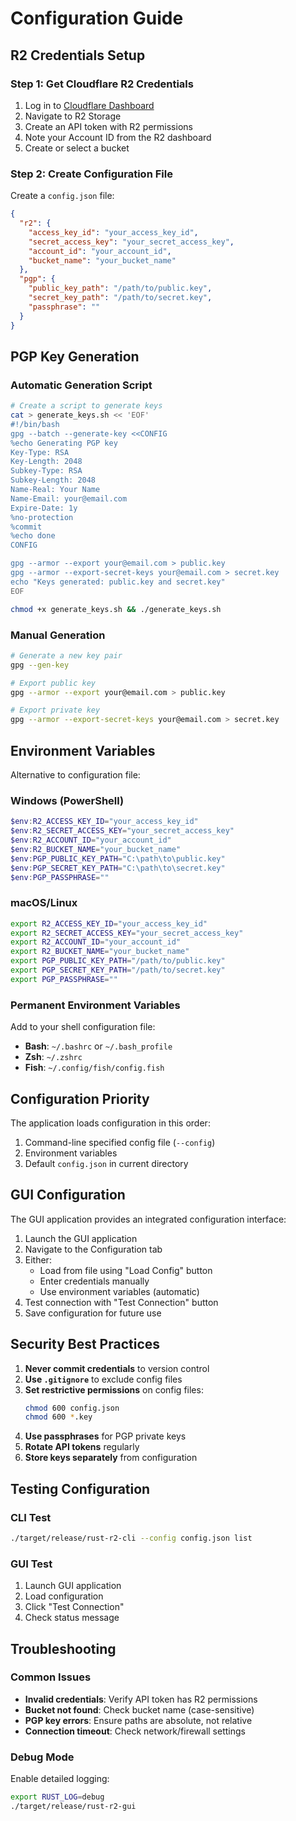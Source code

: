 # Configuration Guide

## R2 Credentials Setup

### Step 1: Get Cloudflare R2 Credentials

1. Log in to [Cloudflare Dashboard](https://dash.cloudflare.com/)
2. Navigate to R2 Storage
3. Create an API token with R2 permissions
4. Note your Account ID from the R2 dashboard
5. Create or select a bucket

### Step 2: Create Configuration File

Create a `config.json` file:

```json
{
  "r2": {
    "access_key_id": "your_access_key_id",
    "secret_access_key": "your_secret_access_key",
    "account_id": "your_account_id",
    "bucket_name": "your_bucket_name"
  },
  "pgp": {
    "public_key_path": "/path/to/public.key",
    "secret_key_path": "/path/to/secret.key",
    "passphrase": ""
  }
}
```

## PGP Key Generation

### Automatic Generation Script

```bash
# Create a script to generate keys
cat > generate_keys.sh << 'EOF'
#!/bin/bash
gpg --batch --generate-key <<CONFIG
%echo Generating PGP key
Key-Type: RSA
Key-Length: 2048
Subkey-Type: RSA
Subkey-Length: 2048
Name-Real: Your Name
Name-Email: your@email.com
Expire-Date: 1y
%no-protection
%commit
%echo done
CONFIG

gpg --armor --export your@email.com > public.key
gpg --armor --export-secret-keys your@email.com > secret.key
echo "Keys generated: public.key and secret.key"
EOF

chmod +x generate_keys.sh && ./generate_keys.sh
```

### Manual Generation

```bash
# Generate a new key pair
gpg --gen-key

# Export public key
gpg --armor --export your@email.com > public.key

# Export private key
gpg --armor --export-secret-keys your@email.com > secret.key
```

## Environment Variables

Alternative to configuration file:

### Windows (PowerShell)
```powershell
$env:R2_ACCESS_KEY_ID="your_access_key_id"
$env:R2_SECRET_ACCESS_KEY="your_secret_access_key"
$env:R2_ACCOUNT_ID="your_account_id"
$env:R2_BUCKET_NAME="your_bucket_name"
$env:PGP_PUBLIC_KEY_PATH="C:\path\to\public.key"
$env:PGP_SECRET_KEY_PATH="C:\path\to\secret.key"
$env:PGP_PASSPHRASE=""
```

### macOS/Linux
```bash
export R2_ACCESS_KEY_ID="your_access_key_id"
export R2_SECRET_ACCESS_KEY="your_secret_access_key"
export R2_ACCOUNT_ID="your_account_id"
export R2_BUCKET_NAME="your_bucket_name"
export PGP_PUBLIC_KEY_PATH="/path/to/public.key"
export PGP_SECRET_KEY_PATH="/path/to/secret.key"
export PGP_PASSPHRASE=""
```

### Permanent Environment Variables

Add to your shell configuration file:
- **Bash**: `~/.bashrc` or `~/.bash_profile`
- **Zsh**: `~/.zshrc`
- **Fish**: `~/.config/fish/config.fish`

## Configuration Priority

The application loads configuration in this order:
1. Command-line specified config file (`--config`)
2. Environment variables
3. Default `config.json` in current directory

## GUI Configuration

The GUI application provides an integrated configuration interface:

1. Launch the GUI application
2. Navigate to the Configuration tab
3. Either:
   - Load from file using "Load Config" button
   - Enter credentials manually
   - Use environment variables (automatic)
4. Test connection with "Test Connection" button
5. Save configuration for future use

## Security Best Practices

1. **Never commit credentials** to version control
2. **Use `.gitignore`** to exclude config files
3. **Set restrictive permissions** on config files:
   ```bash
   chmod 600 config.json
   chmod 600 *.key
   ```
4. **Use passphrases** for PGP private keys
5. **Rotate API tokens** regularly
6. **Store keys separately** from configuration

## Testing Configuration

### CLI Test
```bash
./target/release/rust-r2-cli --config config.json list
```

### GUI Test
1. Launch GUI application
2. Load configuration
3. Click "Test Connection"
4. Check status message

## Troubleshooting

### Common Issues

- **Invalid credentials**: Verify API token has R2 permissions
- **Bucket not found**: Check bucket name (case-sensitive)
- **PGP key errors**: Ensure paths are absolute, not relative
- **Connection timeout**: Check network/firewall settings

### Debug Mode

Enable detailed logging:
```bash
export RUST_LOG=debug
./target/release/rust-r2-gui
```